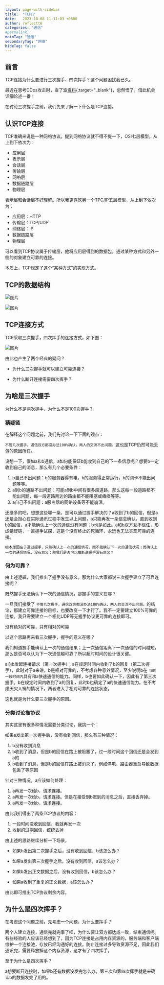 ```yaml
---
layout: page-with-sidebar
title:  "TCP🔗"
date:   2023-10-08 11:11:03 +0800
author: reflectt6
categories: "通信"
#permalink: 
mainTag: "通信"
secondaryTag: "网络"
hideTag: false
---
```


## 前言

TCP连接为什么要进行三次握手、四次挥手？这个问题困扰我已久。

最近在思考DDos攻击时，查了波[资料](https://mp.weixin.qq.com/s?__biz=MzI4NjE4NTUwNQ==&mid=2247494421&idx=1&sn=8a1e925f02a3c491c3a0b34f201c344c&chksm=ebe26a5bdc95e34d590609df45c207948c0fd97ec9baee54c70a8993e2c7937c8d0da2086ab2&scene=27){:target="_blank"}，忽然悟了，借此机会详细论述一番！

在讨论三次握手之前，我们先来了解一下什么是TCP连接。

## 认识TCP连接

TCP准确来说是一种网络协议。提到网络协议就不得不提一下，OSI七层模型。从上到下依次为：

- 应用层
- 表示层
- 会话层
- 传输层
- 网络层
- 数据链路层
- 物理层

表示层和会话层不好理解。所以我更喜欢另一个TPC/IP五层模型，从上到下依次为：

- 应用层：HTTP
- 传输层：TCP/UDP
- 网络层：IP
- 数据链路层
- 物理层

可以看到TCP协议属于传输层，他将应用层得到的数据包，通过某种方式和另外一侧的对象建立可靠的连接。

本质上，TCP规定了这个“某种方式”的实现方式。

## TCP的数据结构

![图片](/assets/images/2023-10-08-TCP🔗/TCP数据格式1.png)

![图片](/assets/images/2023-10-08-TCP🔗/TCP数据头.png)

## TCP连接方式

TCP采取三次握手，四次挥手的连接方式，如下图：

![图片](/assets/images/2023-10-08-TCP🔗/三次握手四次挥手.png)

由此也产生了两个经典的疑问？

- 为什么三次握手就可以建立可靠连接？

- 为什么断开连接需要四次挥手？

## 为啥是三次握手

为什么不是两次握手，为什么不是100次握手？

### 猜疑链

在解释这个问题之前，我们先讨论一下下面的观点：

`不管几次握手，通信双方都没办法100%确认，两人的交流不出问题。`这也是TCP仍然可能丢包的原因所在。

设想一下，假如a和b通信，a如何能保证b能收到自己的下一条信息呢？想要b一定收到自己的消息，那么有几个必要条件：

1. b自己不出问题：b的服务器得有电，b的服务得正常运行，b的网卡不能出问题等等。
2. a到b的通路不出问题：可能a到b中间有很多段道路，那么这每一段道路都不能出问题，每一段道路两边的路由都不能阻塞或瘫痪等等。
3. a自己不出问题：a服务器的网络设备等不能崩溃。

还挺多的吧，想想这些哪一条，是可以通过握手解决的？a收到了b的回信，但是a还是会担心在实际通讯过程中发生以上问题，a只能再发一条信息确认，直到收到b的回信，a才能确认上一次的通信没有问题；b也是如此。a和b双方互不信任，形成猜疑链，一直握手试探，这是个没有终止的死循环，永远也无法实现可靠的连接。

`根本原因在于通过握手，只能确认上一次的通信情况，而不能确认下一次的通信状况；而确认上一次的通信情况，没有意义；那我们是否可以推断说握手没有意义？`

### 何为可靠？

由上述逻辑，我们推出了握手没有意义。那为什么大家都说三次握手建立了可靠连接呢？

既然握手无法确认下一次的通信情况，那握手的意义在哪？

一旦我们接受了 `不管几次握手，通信双方都没办法100%确认，两人的交流不出问题。`的结论，那建立可靠连接的目标，也要改变一下才行了。我不一定要建立100%可靠的连接，我只需要建立一个相比UDP等无握手协议更可靠的连接即可。

没有绝对的可靠，只有相对的可靠

以这个思路再来看三次握手，握手的意义在哪？

我们知道握手能确认上一次的通信结果；上一次通信距离下一次通信的时间越短，那么是否可以认为下一次通信越可靠？所以超时时间的设计很关键。

a向b发起连接请求（第一次握手）；a在规定时间内收到了b的回复（第二次握手），此时对于a来讲，b是相对可靠的，不考虑各种意外情况，至少说明b在 `当前一段时间内`具有和a快速通信的能力。同样，b也要如此确认一下，因此有了第三次握手，b在规定时间内收到了a的回复，此时b也确定了a的快速通信能力。在不考虑天灾人祸的情况下，两者进入了相对可靠的连接状态。

这也就是为什么要三次握手的原因。

### 分类讨论推协议

其实这里有很多种情况需要分类讨论，我挑一个：

如果a发出第一次握手后，没有收到回信，那么有三种情况：

1. b没有收到消息
2. b收到了消息，但是b的回信在路上被阻塞了，过一段时间这个回信还是会发到a的
3. b收到了消息，但是b的回信在路上被消灭了，例如停电、路由器重启导致数据包丢了等原因

针对三种情况，a应该如何处理：

1. a再发一次给b，请求连接。
2. a再发一次给b，请求连接。但是在接受到b迟到的消息之后，直接丢弃掉。
3. a再发一次给b，请求连接。

由此我们得出了两条TCP协议的内容：

1. 一段时间没收到回信，我就再发一次
2. 收到的过期回信，统统丢掉

由上述的思路继续分析一下场景，

- 如果b发出第二次握手之后，没有收到回信，b该怎么办？

- 如果a发出第三次握手之后，没有收到回信，a该怎么办？

- 如果b发出正文数据之后，没有收到回信，b该怎么办？

- 如果a收到了重复的正文数据，a该怎么办？

由此即可推出TCP协议剩余内容。



## 为什么是四次挥手？

在考虑这个问题之前，先考虑一个问题，为什么要挥手？

两个人建立连接，通信完就完事了呗，为什么要让双方都达成一致，结束通信呢。有些经验的人应该已经想到了，因为TCP连接是占用内存资源的，服务端和客户端维护一个连接池，存放已经沟通好的连接。防止连接过多导致资源不足，因此我们通讯完，需要释放掉这个内存资源，这才有了四次挥手。



至于为什么是四次挥手？

a想要断开连接时，如果b还有数据没发完怎么办，第三次和第四次挥手就是来确认b的数据发完了用的。



